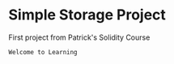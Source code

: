# Simple Storage Project 

 First project from Patrick's Solidity  Course

 `` Welcome to Learning ``
